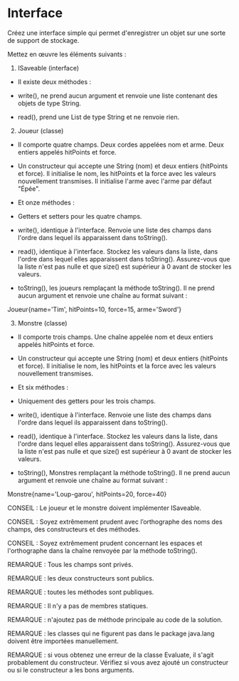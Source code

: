 # Interface
Créez une interface simple qui permet d'enregistrer un objet sur une sorte de support de stockage.



Mettez en œuvre les éléments suivants :

1. ISaveable (interface)

- Il existe deux méthodes :

- write(), ne prend aucun argument et renvoie une liste contenant des objets de type String.

- read(), prend une List de type String et ne renvoie rien.



2. Joueur (classe)

- Il comporte quatre champs. Deux cordes appelées nom et arme. Deux entiers appelés hitPoints et force.

- Un constructeur qui accepte une String (nom) et deux entiers (hitPoints et force). Il initialise le nom, les hitPoints et la force avec les valeurs nouvellement transmises. Il initialise l'arme avec l'arme par défaut "Épée".

- Et onze méthodes :

- Getters et setters pour les quatre champs.

- write(), identique à l'interface. Renvoie une liste des champs dans l'ordre dans lequel ils apparaissent dans toString().

- read(), identique à l'interface. Stockez les valeurs dans la liste, dans l'ordre dans lequel elles apparaissent dans toString(). Assurez-vous que la liste n'est pas nulle et que size() est supérieur à 0 avant de stocker les valeurs.

- toString(), les joueurs remplaçant la méthode toString(). Il ne prend aucun argument et renvoie une chaîne au format suivant :

Joueur{name='Tim', hitPoints=10, force=15, arme='Sword'}


3. Monstre (classe)

- Il comporte trois champs. Une chaîne appelée nom et deux entiers appelés hitPoints et force.

- Un constructeur qui accepte une String (nom) et deux entiers (hitPoints et force). Il initialise le nom, les hitPoints et la force avec les valeurs nouvellement transmises.

- Et six méthodes :

- Uniquement des getters pour les trois champs.

- write(), identique à l'interface. Renvoie une liste des champs dans l'ordre dans lequel ils apparaissent dans toString().

- read(), identique à l'interface. Stockez les valeurs dans la liste, dans l'ordre dans lequel elles apparaissent dans toString(). Assurez-vous que la liste n'est pas nulle et que size() est supérieur à 0 avant de stocker les valeurs.

- toString(), Monstres remplaçant la méthode toString(). Il ne prend aucun argument et renvoie une chaîne au format suivant :

Monstre{name='Loup-garou', hitPoints=20, force=40}


CONSEIL : Le joueur et le monstre doivent implémenter ISaveable.

CONSEIL : Soyez extrêmement prudent avec l’orthographe des noms des champs, des constructeurs et des méthodes.

CONSEIL : Soyez extrêmement prudent concernant les espaces et l'orthographe dans la chaîne renvoyée par la méthode toString().



REMARQUE : Tous les champs sont privés.

REMARQUE : les deux constructeurs sont publics.

REMARQUE : toutes les méthodes sont publiques.

REMARQUE : Il n'y a pas de membres statiques.

REMARQUE : n'ajoutez pas de méthode principale au code de la solution.

REMARQUE : les classes qui ne figurent pas dans le package java.lang doivent être importées manuellement.

REMARQUE : si vous obtenez une erreur de la classe Evaluate, il s'agit probablement du constructeur. Vérifiez si vous avez ajouté un constructeur ou si le constructeur a les bons arguments.